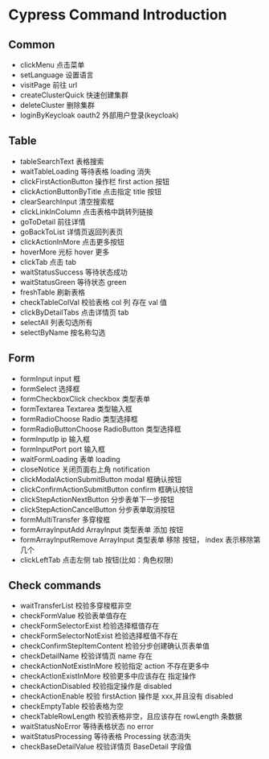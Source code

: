 # Cypress Command Introduction

## Common

- clickMenu 点击菜单
- setLanguage 设置语言
- visitPage 前往 url
- createClusterQuick 快速创建集群
- deleteCluster 删除集群
- loginByKeycloak oauth2 外部用户登录(keycloak)

## Table

- tableSearchText 表格搜索
- waitTableLoading 等待表格 loading 消失
- clickFirstActionButton 操作栏 first action 按钮
- clickActionButtonByTitle 点击指定 title 按钮
- clearSearchInput 清空搜索框
- clickLinkInColumn 点击表格中跳转列链接
- goToDetail 前往详情
- goBackToList 详情页返回列表页
- clickActionInMore 点击更多按钮
- hoverMore 光标 hover 更多
- clickTab 点击 tab
- waitStatusSuccess 等待状态成功
- waitStatusGreen 等待状态 green
- freshTable 刷新表格
- checkTableColVal 校验表格 col 列 存在 val 值
- clickByDetailTabs 点击详情页 tab
- selectAll 列表勾选所有
- selectByName 按名称勾选

## Form

- formInput input 框
- formSelect 选择框
- formCheckboxClick checkbox 类型表单
- formTextarea Textarea 类型输入框
- formRadioChoose Radio 类型选择框
- formRadioButtonChoose RadioButton 类型选择框
- formInputIp ip 输入框
- formInputPort port 输入框
- waitFormLoading 表单 loading
- closeNotice 关闭页面右上角 notification
- clickModalActionSubmitButton modal 框确认按钮
- clickConfirmActionSubmitButton confirm 框确认按钮
- clickStepActionNextButton 分步表单下一步按钮
- clickStepActionCancelButton 分步表单取消按钮
- formMultiTransfer 多穿梭框
- formArrayInputAdd ArrayInput 类型表单 添加 按钮
- formArrayInputRemove ArrayInput 类型表单 移除 按钮， index 表示移除第几个
- clickLeftTab 点击左侧 tab 按钮(比如：角色权限)

## Check commands

- waitTransferList 校验多穿梭框非空
- checkFormValue 校验表单值存在
- checkFormSelectorExist 检验选择框值存在
- checkFormSelectorNotExist 检验选择框值不存在
- checkConfirmStepItemContent 检验分步创建确认页表单值
- checkDetailName 校验详情页 name 存在
- checkActionNotExistInMore 校验指定 action 不存在更多中
- checkActionExistInMore 校验更多中应该存在 指定操作
- checkActionDisabled 校验指定操作是 disabled
- checkActionEnable 校验 firstAction 操作是 xxx,并且没有 disabled
- checkEmptyTable 校验表格为空
- checkTableRowLength 校验表格非空，且应该存在 rowLength 条数据
- waitStatusNoError 等待表格状态 no error
- waitStatusProcessing 等待表格 Processing 状态消失
- checkBaseDetailValue 校验详情页 BaseDetail 字段值
